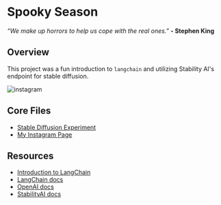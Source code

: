 # **Spooky Season**

*“We make up horrors to help us cope with the real ones.”* **- Stephen King**

## Overview
This project was a fun introduction to `langchain` and utilizing Stability AI's endpoint for stable diffusion.  

![instagram](Cx3XZ8LuGGi)
  
## Core Files
* [Stable Diffusion Experiment](spooky_season_experiment.ipynb)
* [My Instagram Page](https://www.instagram.com/spooky_data_science/)

## Resources
* [Introduction to LangChain](https://medium.com/dev-genius/introduction-to-langchain-ef84eec62a65)
* [LangChain docs](https://python.langchain.com/docs/modules/model_io/models/llms.html)
* [OpenAI docs](https://api.python.langchain.com/en/latest/llms/langchain.llms.openai.OpenAI.html)
* [StabilityAI docs](https://platform.stability.ai/docs/features/text-to-image#Python)